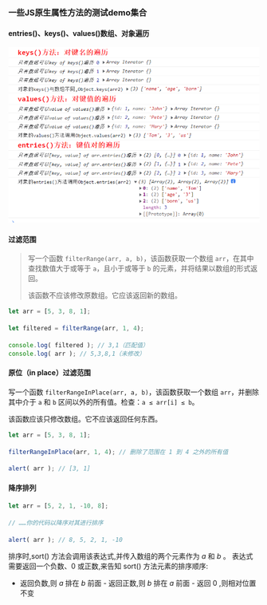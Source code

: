 ### 一些JS原生属性方法的测试demo集合

#### entries()、keys()、values()数组、对象遍历

<img src="./README/README/1.png" alt="1" style="zoom: 67%;" />

#### 过滤范围

>   写一个函数 `filterRange(arr, a, b)`，该函数获取一个数组 `arr`，在其中查找数值大于或等于 `a`，且小于或等于 `b` 的元素，并将结果以数组的形式返回。
>
>   该函数不应该修改原数组。它应该返回新的数组。

```js
let arr = [5, 3, 8, 1];

let filtered = filterRange(arr, 1, 4);

console.log( filtered ); // 3,1（匹配值）
console.log( arr ); // 5,3,8,1（未修改）
```

#### 原位（in place）过滤范围

写一个函数 `filterRangeInPlace(arr, a, b)`，该函数获取一个数组 `arr`，并删除其中介于 `a` 和 `b` 区间以外的所有值。检查：`a ≤ arr[i] ≤ b`。

该函数应该只修改数组。它不应该返回任何东西。

```js
let arr = [5, 3, 8, 1];

filterRangeInPlace(arr, 1, 4); // 删除了范围在 1 到 4 之外的所有值

alert( arr ); // [3, 1]
```

#### 降序排列

```js
let arr = [5, 2, 1, -10, 8];

// ……你的代码以降序对其进行排序

alert( arr ); // 8, 5, 2, 1, -10
```

排序时,sort() 方法会调用该表达式,并传入数组的两个元素作为 *a* 和 *b* 。
表达式需要返回一个负数、0 或正数,来告知 sort() 方法元素的排序顺序:

- 返回负数,则 *a* 排在 *b* 前面
\- 返回正数,则 *b* 排在 *a* 前面
\- 返回 0 ,则相对位置不变
